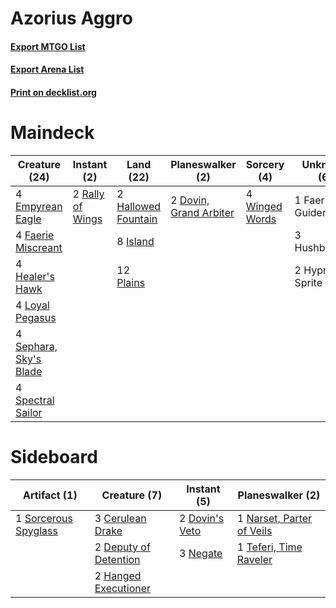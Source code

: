 # Azorius Aggro

#### [Export MTGO List](../collection/Azorius%20Aggro/Azorius%20Aggro.txt)
#### [Export Arena List](../collection/Azorius%20Aggro/Azorius%20Aggro_arena.txt)
#### [Print on decklist.org](http://decklist.org/?deckmain=2%09Dovin,%20Grand%20Arbiter%0A4%09Empyrean%20Eagle%0A1%09Faerie%20Guidemother%0A4%09Faerie%20Miscreant%0A2%09Hallowed%20Fountain%0A4%09Healer's%20Hawk%0A3%09Hushbringer%0A2%09Hypnotic%20Sprite%0A8%09Island%0A4%09Loyal%20Pegasus%0A12%09Plains%0A2%09Rally%20of%20Wings%0A4%09Sephara,%20Sky's%20Blade%0A4%09Spectral%20Sailor%0A4%09Winged%20Words&deckside=3%09Cerulean%20Drake%0A2%09Deputy%20of%20Detention%0A2%09Dovin's%20Veto%0A2%09Hanged%20Executioner%0A1%09Narset,%20Parter%20of%20Veils%0A3%09Negate%0A1%09Sorcerous%20Spyglass%0A1%09Teferi,%20Time%20Raveler)
# Maindeck

|                                          Creature (24)                                          |                                        Instant (2)                                        |                                          Land (22)                                          |                                        Planeswalker (2)                                         |                                       Sorcery (4)                                       |    Unknown (6)     |
|-------------------------------------------------------------------------------------------------|-------------------------------------------------------------------------------------------|---------------------------------------------------------------------------------------------|-------------------------------------------------------------------------------------------------|-----------------------------------------------------------------------------------------|--------------------|
|4 [Empyrean Eagle](http://gatherer.wizards.com/Pages/Card/Details.aspx?multiverseid=466962)      |2 [Rally of Wings](http://gatherer.wizards.com/Pages/Card/Details.aspx?multiverseid=460954)|2 [Hallowed Fountain](http://gatherer.wizards.com/Pages/Card/Details.aspx?multiverseid=97071)|2 [Dovin, Grand Arbiter](http://gatherer.wizards.com/Pages/Card/Details.aspx?multiverseid=457311)|4 [Winged Words](http://gatherer.wizards.com/Pages/Card/Details.aspx?multiverseid=466834)|1 Faerie Guidemother|
|4 [Faerie Miscreant](http://gatherer.wizards.com/Pages/Card/Details.aspx?multiverseid=398459)    |                                                                                           |8 [Island](http://gatherer.wizards.com/Pages/Card/Details.aspx?multiverseid=439857)          |                                                                                                 |                                                                                         |3 Hushbringer       |
|4 [Healer's Hawk](http://gatherer.wizards.com/Pages/Card/Details.aspx?multiverseid=452764)       |                                                                                           |12 [Plains](http://gatherer.wizards.com/Pages/Card/Details.aspx?multiverseid=439856)         |                                                                                                 |                                                                                         |2 Hypnotic Sprite   |
|4 [Loyal Pegasus](http://gatherer.wizards.com/Pages/Card/Details.aspx?multiverseid=446065)       |                                                                                           |                                                                                             |                                                                                                 |                                                                                         |                    |
|4 [Sephara, Sky's Blade](http://gatherer.wizards.com/Pages/Card/Details.aspx?multiverseid=466790)|                                                                                           |                                                                                             |                                                                                                 |                                                                                         |                    |
|4 [Spectral Sailor](http://gatherer.wizards.com/Pages/Card/Details.aspx?multiverseid=466830)     |                                                                                           |                                                                                             |                                                                                                 |                                                                                         |                    |


# Sideboard

|                                         Artifact (1)                                          |                                          Creature (7)                                          |                                       Instant (5)                                       |                                          Planeswalker (2)                                          |
|-----------------------------------------------------------------------------------------------|------------------------------------------------------------------------------------------------|-----------------------------------------------------------------------------------------|----------------------------------------------------------------------------------------------------|
|1 [Sorcerous Spyglass](http://gatherer.wizards.com/Pages/Card/Details.aspx?multiverseid=435407)|3 [Cerulean Drake](http://gatherer.wizards.com/Pages/Card/Details.aspx?multiverseid=466807)     |2 [Dovin's Veto](http://gatherer.wizards.com/Pages/Card/Details.aspx?multiverseid=461120)|1 [Narset, Parter of Veils](http://gatherer.wizards.com/Pages/Card/Details.aspx?multiverseid=460988)|
|                                                                                               |2 [Deputy of Detention](http://gatherer.wizards.com/Pages/Card/Details.aspx?multiverseid=457309)|3 [Negate](http://gatherer.wizards.com/Pages/Card/Details.aspx?multiverseid=423707)      |1 [Teferi, Time Raveler](http://gatherer.wizards.com/Pages/Card/Details.aspx?multiverseid=461148)   |
|                                                                                               |2 [Hanged Executioner](http://gatherer.wizards.com/Pages/Card/Details.aspx?multiverseid=466776) |                                                                                         |                                                                                                    |

